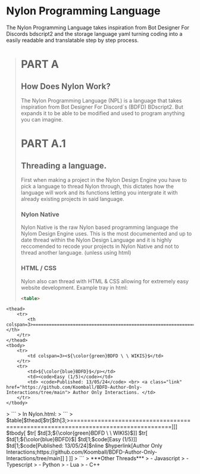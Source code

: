 # Nylon Programming Language
The Nylon Programming Language takes inspiration from Bot Designer For Discords bdscript2 and the storage language yaml turning coding into a easily readable and translatable step by step process.

> # PART A
> ## How Does Nylon Work?
> The Nylon Programming Language (NPL) is a language that takes inspiration from Bot Designer For Discord`s (BDFD) BDscript2. But expands it to be able to be modified and used to program anything you can imagine.
> # PART A.1
> ## Threading a language.
> First when making a project in the Nylon Design Engine you have to pick a language to thread Nylon through, this dictates how the language will work and its functions letting you intergrate it with already existing projects in said language.
> ### Nylon Native
> Nylon Native is the raw Nylon based programming language the Nylom Design Engine uses. This is the most documenented and up to date thread within the Nylon Design Language and it is highly reccomended to recode your projects in Nylon Native and not to thread another language. (unless using html)
> ### HTML / CSS
> Nylon also can thread with HTML & CSS allowing for extremely easy website development.
> Example tray in html:
> ```html
> <table>
    <thead>
        <tr>
            <th colspan=3>===================================================================================</th>
        </tr>
    </thead>
    <tbody>
        <tr>
            <td colspan=3><${\color{green}BDFD \ \ WIKIS}$</td>
        </tr>
        <tr>
            <td>${\color{blue}BDFD}$</p></td>
            <td><code>Easy (1/5)</code></td>
            <td> <code>Published: 13/05/24</code> <br> <a class="link" href="https://github.com/Koomball/BDFD-Author-Only-Interactions/tree/main"> Author Only Interactions. </td>
        </tr>
    </tbody>
</table>
> ```
> In Nylon.html:
> ```
> $table[$thead[$tr[$th[3;>===================================================================================]]]
$tbody[
$tr[
  $td[3;${\color{green}BDFD \ \ WIKIS}$]]
$tr[
  $td[1;${\color{blue}BDFD}$]
  $td[1;$code[Easy (1/5)]]
  $td[1;$code[Published: 13/05/24]$nline
  $hyperlink[Author Only Interactions;https://github.com/Koomball/BDFD-Author-Only-Interactions/tree/main]]
]
]]
> ```
> ***Other Threads***
> - Javascript
> - Typescript
> - Python
> - Lua
> - C++
